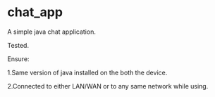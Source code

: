 # chat_app
A simple java chat application.

Tested.

Ensure:

1.Same version of java installed on the both the device.

2.Connected to either LAN/WAN or to any same network while using.


